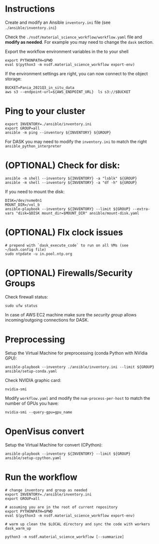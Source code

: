 # Instructions

Create and modify an Ansible `inventory.ini` file (see `./ansible/inventory.ini`)


Check the `./nsdf/material_science_workflow/workflow.yaml` file and **modify as needed**. 
For example you may need to change the `dask` section.



Export the workflow environment variables in the to your shell

```
export PYTHONPATH=$PWD
eval $(python3 -m nsdf.material_science_workflow export-env)
```

If the environment settings are right, you can now connect to the object storage:

```
BUCKET=Pania_2021Q3_in_situ_data
aws s3 --endpoint-url=${AWS_ENDPOINT_URL}  ls s3://$BUCKET
```

# Ping to your cluster

```
export INVENTORY=./ansible/inventory.ini
export GROUP=all
ansible -m ping --inventory ${INVENTORY} ${GROUP}
```

For DASK you may need to modify the `inventory.ini` to match the right `ansible_python_interpreter`

# (OPTIONAL) Check for disk:

```
ansible -m shell --inventory ${INVENTORY} -a "lsblk" ${GROUP}
ansible -m shell --inventory ${INVENTORY} -a "df -h" ${GROUP}
```

If you need to mount the disk:

```
DISK=/dev/nvme0n1 
MOUNT_DIR=/vol_b 
ansible-playbook --inventory ${INVENTORY} --limit ${GROUP} --extra-vars "disk=$DISK mount_dir=$MOUNT_DIR" ansible/mount-disk.yaml
```

# (OPTIONAL) FIx clock issues 

```
# prepend with `dask_execute_code` to run on all VMs (see ~/bash.config file)
sudo ntpdate -u in.pool.ntp.org
```

# (OPTIONAL) Firewalls/Security Groups

Check firewall status:

```
sudo ufw status
```

In case of AWS EC2 machine make sure the *security group* allows incoming/outgoing connections for DASK.


# Preprocessing 


Setup the Virtual Machine for preprocessing (conda Python with NVidia GPU):

```
ansible-playbook --inventory ./ansible/inventory.ini --limit ${GROUP}  ansible/setup-conda.yaml

```

Check NVIDIA graphic card:

```
nvidia-smi
```

Modify `workflow.yaml` and modify the `num-process-per-host` to match the number of GPUs you have:


```
nvidia-smi --query-gpu=gpu_name
```


# OpenVisus convert


Setup the Virtual Machine for convert (CPython):

```
ansible-playbook --inventory ${INVENTORY} --limit ${GROUP}  ansible/setup-cpython.yaml
```

# Run the workflow

```
# change inventory and group as needed
export INVENTORY=./ansible/inventory.ini
export GROUP=all

# assuming you are in the root of current repository
export PYTHONPATH=$PWD
eval $(python3 -m nsdf.material_science_workflow export-env)

# warm up clean the $LOCAL directory and sync the code with workers
dask_warm_up

python3 -m nsdf.material_science_workflow [--summarize] 
```

